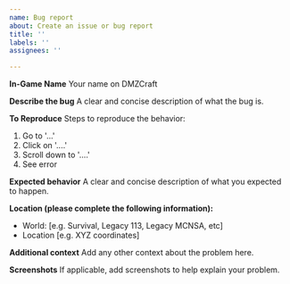 ```yaml
---
name: Bug report
about: Create an issue or bug report
title: ''
labels: ''
assignees: ''

---
```


**In-Game Name**
Your name on DMZCraft

**Describe the bug**
A clear and concise description of what the bug is.

**To Reproduce**
Steps to reproduce the behavior:
1. Go to '...'
2. Click on '....'
3. Scroll down to '....'
4. See error

**Expected behavior**
A clear and concise description of what you expected to happen.

**Location (please complete the following information):**
 - World: [e.g. Survival, Legacy 113, Legacy MCNSA, etc]
 - Location [e.g. XYZ coordinates]
 
**Additional context**
Add any other context about the problem here.

**Screenshots**
If applicable, add screenshots to help explain your problem.
